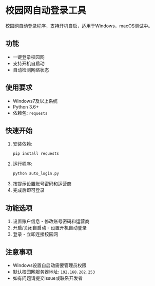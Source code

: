 # 校园网自动登录工具

校园网自动登录程序，支持开机自启，适用于Windows，macOS测试中。

## 功能

- 一键登录校园网
- 支持开机自启动
- 自动检测网络状态

## 使用要求

- Windows7及以上系统
- Python 3.6+
- 依赖包: `requests`

## 快速开始

1. 安装依赖: 
   ```
   pip install requests
   ```
2. 运行程序: 
   ```
   python auto_login.py
   ```
3. 按提示设置账号密码和运营商
4. 完成后即可登录

## 功能选项

1. 设置账户信息 - 修改账号密码和运营商
2. 开启/关闭自启动 - 设置开机自动登录
3. 登录 - 立即连接校园网

## 注意事项

- Windows设置自启动需要管理员权限
- 默认校园网服务器地址: `192.168.202.253`
- 如有问题请提交issue或联系开发者
